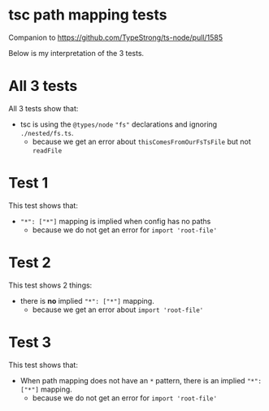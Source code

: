 # tsc path mapping tests

Companion to https://github.com/TypeStrong/ts-node/pull/1585

Below is my interpretation of the 3 tests.

# All 3 tests

All 3 tests show that:
* tsc is using the `@types/node` `"fs"` declarations and ignoring `./nested/fs.ts`.
  - because we get an error about `thisComesFromOurFsTsFile` but not `readFile`

# Test 1

This test shows that:
* `"*": ["*"]` mapping is implied when config has no paths
  - because we do not get an error for `import 'root-file'`

# Test 2

This test shows 2 things:
* there is **no** implied `"*": ["*"]` mapping.
  - because we get an error about `import 'root-file'`

# Test 3

This test shows that:
* When path mapping does not have an `*` pattern, there is an implied `"*": ["*"]` mapping.
  - because we do not get an error for `import 'root-file'`
